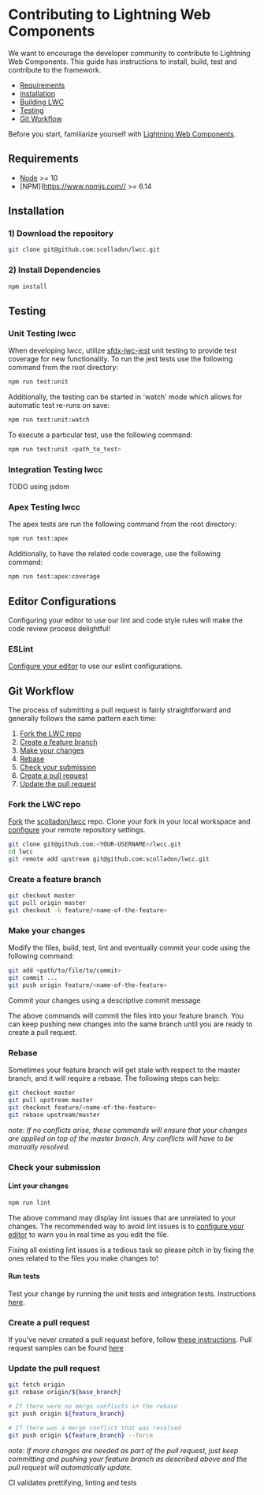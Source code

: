 # Contributing to Lightning Web Components

We want to encourage the developer community to contribute to Lightning Web Components. This guide has instructions to install, build, test and contribute to the framework.

- [Requirements](#requirements)
- [Installation](#installation)
- [Building LWC](#building-lwc)
- [Testing](#testing)
- [Git Workflow](#git-workflow)

Before you start, familiarize yourself with [Lightning Web Components](https://lwc.dev/guide/introduction).

## Requirements

- [Node](https://nodejs.org/) >= 10
- [NPM](https://www.npmjs.com// >= 6.14

## Installation

### 1) Download the repository

```bash
git clone git@github.com:scolladon/lwcc.git
```

### 2) Install Dependencies

```bash
npm install
```

## Testing

### Unit Testing lwcc

When developing lwcc, utilize [sfdx-lwc-jest](https://github.com/salesforce/sfdx-lwc-jest/) unit testing to provide test coverage for new functionality. To run the jest tests use the following command from the root directory:

```bash
npm run test:unit
```

Additionally, the testing can be started in 'watch' mode which allows for automatic test re-runs on save:

```bash
npm run test:unit:watch
```

To execute a particular test, use the following command:

```bash
npm run test:unit <path_to_test>
```

### Integration Testing lwcc

TODO using jsdom

### Apex Testing lwcc

The apex tests are run the following command from the root directory:

```bash
npm run test:apex
```

Additionally, to have the related code coverage, use the following command:

```bash
npm run test:apex:coverage
```

## Editor Configurations

Configuring your editor to use our lint and code style rules will make the code review process delightful!

### ESLint

[Configure your editor][eslint-integrations] to use our eslint configurations.

## Git Workflow

The process of submitting a pull request is fairly straightforward and
generally follows the same pattern each time:

1. [Fork the LWC repo](#fork-the-lwc-repo)
1. [Create a feature branch](#create-a-feature-branch)
1. [Make your changes](#make-your-changes)
1. [Rebase](#rebase)
1. [Check your submission](#check-your-submission)
1. [Create a pull request](#create-a-pull-request)
1. [Update the pull request](#update-the-pull-request)

### Fork the LWC repo

[Fork][fork-a-repo] the [scolladon/lwcc](https://github.com/scolladon/lwcc) repo. Clone your fork in your local workspace and [configure][configuring-a-remote-for-a-fork] your remote repository settings.

```bash
git clone git@github.com:<YOUR-USERNAME>/lwcc.git
cd lwcc
git remote add upstream git@github.com:scolladon/lwcc.git
```

### Create a feature branch

```bash
git checkout master
git pull origin master
git checkout -b feature/<name-of-the-feature>
```

### Make your changes

Modify the files, build, test, lint and eventually commit your code using the following command:

```bash
git add <path/to/file/to/commit>
git commit ...
git push origin feature/<name-of-the-feature>
```

Commit your changes using a descriptive commit message

The above commands will commit the files into your feature branch. You can keep
pushing new changes into the same branch until you are ready to create a pull
request.

### Rebase

Sometimes your feature branch will get stale with respect to the master branch,
and it will require a rebase. The following steps can help:

```bash
git checkout master
git pull upstream master
git checkout feature/<name-of-the-feature>
git rebase upstream/master
```

_note: If no conflicts arise, these commands will ensure that your changes are applied on top of the master branch. Any conflicts will have to be manually resolved._

### Check your submission

#### Lint your changes

```bash
npm run lint
```

The above command may display lint issues that are unrelated to your changes.
The recommended way to avoid lint issues is to [configure your
editor][eslint-integrations] to warn you in real time as you edit the file.

Fixing all existing lint issues is a tedious task so please pitch in by fixing
the ones related to the files you make changes to!

#### Run tests

Test your change by running the unit tests and integration tests. Instructions [here](#testing).

### Create a pull request

If you've never created a pull request before, follow [these
instructions][creating-a-pull-request]. Pull request samples can be found [here](https://github.com/salesforce/lwc/pulls)

### Update the pull request

```sh
git fetch origin
git rebase origin/${base_branch}

# If there were no merge conflicts in the rebase
git push origin ${feature_branch}

# If there was a merge conflict that was resolved
git push origin ${feature_branch} --force
```

_note: If more changes are needed as part of the pull request, just keep committing and pushing your feature branch as described above and the pull request will automatically update._

CI validates prettifying, linting and tests

[fork-a-repo]: https://help.github.com/en/articles/fork-a-repo
[configuring-a-remote-for-a-fork]: https://help.github.com/en/articles/configuring-a-remote-for-a-fork
[setup-github-ssh]: https://help.github.com/articles/generating-a-new-ssh-key-and-adding-it-to-the-ssh-agent/
[creating-a-pull-request]: https://help.github.com/articles/creating-a-pull-request/
[eslint-integrations]: http://eslint.org/docs/user-guide/integrations
